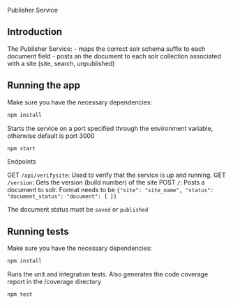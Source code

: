 Publisher Service

Introduction
----------------

The Publisher Service:
    - maps the correct solr schema suffix to each document field
    - posts an the document to each solr collection associated with a site (site, search, unpublished)

Running the app
----------------

Make sure you have the necessary dependencies:

```bash
npm install
```

Starts the service on a port specified through the environment variable, otherwise default is port 3000

```bash
npm start
```

Endpoints

GET `/api/verifysite`: Used to verify that the service is up and running.
GET `/version`: Gets the version (build number) of the site
POST `/`: Posts a document to solr. Format needs to be `{"site": "site_name", "status": "document_status": "document": { }}`

The document status must be `saved` or `published`

Running tests
--------------

Make sure you have the necessary dependencies:

```bash
npm install
```

Runs the unit and integration tests. Also generates the code coverage report in the /coverage directory

```bash
npm test
```